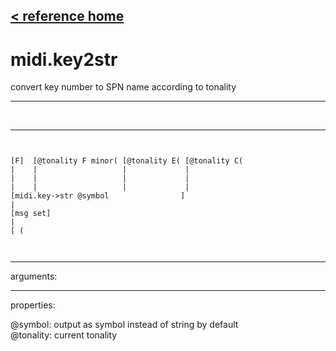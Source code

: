 [< reference home](ceammc_lib.html)
---

# midi.key2str


convert key number to SPN name according to tonality

---

<br>


---


```


[F]  [@tonality F minor( [@tonality E( [@tonality C(
|    |                   |             |
|    |                   |             |
|    |                   |             |
[midi.key->str @symbol                ]
|
[msg set]
|
[ (

            
```

---
arguments:


---
properties:

@symbol: output as symbol instead of string by
            default<br>
@tonality: current tonality<br>

